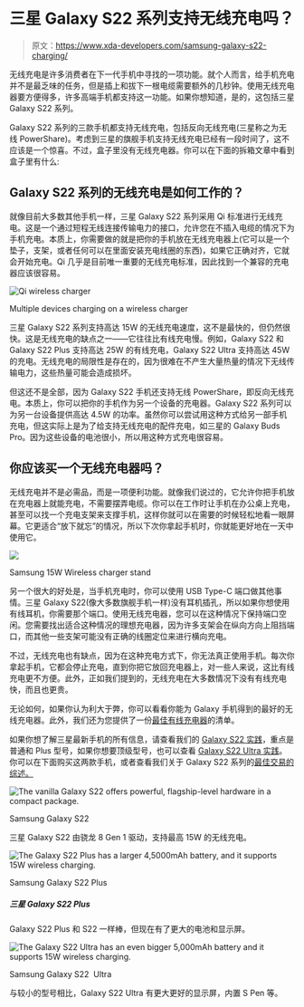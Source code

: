 # 三星 Galaxy S22 系列支持无线充电吗？

> 原文：<https://www.xda-developers.com/samsung-galaxy-s22-charging/>

无线充电是许多消费者在下一代手机中寻找的一项功能。就个人而言，给手机充电并不是最乏味的任务，但是插上和拔下一根电缆需要额外的几秒钟。使用无线充电器要方便得多，许多高端手机都支持这一功能。如果你想知道，是的，这包括三星 Galaxy S22 系列。

Galaxy S22 系列的三款手机都支持无线充电，包括反向无线充电(三星称之为无线 PowerShare)。考虑到三星的旗舰手机支持无线充电已经有一段时间了，这不应该是一个惊喜。不过，盒子里没有无线充电器。你可以在下面的拆箱文章中看到盒子里有什么:

## Galaxy S22 系列的无线充电是如何工作的？

就像目前大多数其他手机一样，三星 Galaxy S22 系列采用 Qi 标准进行无线充电。这是一个通过短程无线连接传输电力的接口，允许您在不插入电缆的情况下为手机充电。本质上，你需要做的就是把你的手机放在无线充电器上(它可以是一个垫子，支架，或者任何可以在里面安装充电线圈的东西)，如果它正确对齐，它就会开始充电。Qi 几乎是目前唯一重要的无线充电标准，因此找到一个兼容的充电器应该很容易。

 <picture>![Qi wireless charger](img/14b656937df04c9f28da52c3f45fd38f.png)</picture> 

Multiple devices charging on a wireless charger

三星 Galaxy S22 系列支持高达 15W 的无线充电速度，这不是最快的，但仍然很快。这是无线充电的缺点之一——它往往比有线充电慢。例如，Galaxy S22 和 Galaxy S22 Plus 支持高达 25W 的有线充电，Galaxy S22 Ultra 支持高达 45W 的充电。无线充电的局限性是存在的，因为很难在不产生大量热量的情况下无线传输电力，这些热量可能会造成损坏。

但这还不是全部，因为 Galaxy S22 手机还支持无线 PowerShare，即反向无线充电。本质上，你可以把你的手机作为另一个设备的充电器。Galaxy S22 系列可以为另一台设备提供高达 4.5W 的功率。虽然你可以尝试用这种方式给另一部手机充电，但这实际上是为了给支持无线充电的配件充电，如三星的 Galaxy Buds Pro。因为这些设备的电池很小，所以用这种方式充电很容易。

## 你应该买一个无线充电器吗？

无线充电并不是必需品，而是一项便利功能。就像我们说过的，它允许你把手机放在充电器上就能充电，不需要摆弄电缆。你可以在工作时让手机在办公桌上充电，甚至可以找一个充电支架来支撑手机，这样你就可以在需要的时候轻松地看一眼屏幕。它更适合“放下就忘”的情况，所以下次你拿起手机时，你就能更好地在一天中使用它。

 <picture>![](img/5160753c447b7001e3534913558e0435.png)</picture> 

Samsung 15W Wireless charger stand

另一个很大的好处是，当手机充电时，你可以使用 USB Type-C 端口做其他事情。三星 Galaxy S22(像大多数旗舰手机一样)没有耳机插孔，所以如果你想使用有线耳机，你需要那个端口。使用无线充电器，您可以在这种情况下保持端口空闲。您需要找出适合这种情况的理想充电器，因为许多支架会在纵向方向上阻挡端口，而其他一些支架可能没有正确的线圈定位来进行横向充电。

不过，无线充电也有缺点，因为在这种充电方式下，你无法真正使用手机。每次你拿起手机，它都会停止充电，直到你把它放回充电器上，对一些人来说，这比有线充电更不方便。此外，正如我们提到的，无线充电在大多数情况下没有有线充电快，而且也更贵。

无论如何，如果你认为利大于弊，你可以看看你能为 Galaxy 手机得到的最好的无线充电器。此外，我们还为您提供了一份[最佳有线充电器](https://www.xda-developers.com/best-samsung-galaxy-s22-chargers/)的清单。

如果你想了解三星最新手机的所有信息，请查看我们的 [Galaxy S22 实践](https://www.xda-developers.com/samsung-galaxy-s22-hands-on/)，重点是普通和 Plus 型号，如果你想要顶级型号，也可以查看 [Galaxy S22 Ultra 实践](https://www.xda-developers.com/samsung-galaxy-s22-ultra-hands-on/)。你可以在下面购买这两款手机，或者查看我们关于 Galaxy S22 系列的[最佳交易的综述。](https://www.xda-developers.com/best-samsung-galaxy-s22-deals/)

 <picture>![The vanilla Galaxy S22 offers powerful, flagship-level hardware in a compact package.](img/704caf448897c4cc21eb33ea04eececf.png)</picture> 

Samsung Galaxy S22

三星 Galaxy S22 由骁龙 8 Gen 1 驱动，支持最高 15W 的无线充电。

 <picture>![The Galaxy S22 Plus has a larger 4,5000mAh battery, and it supports 15W wireless charging.](img/2b6ba4ab9129d27fc50e575207b4dc61.png)</picture> 

Samsung Galaxy S22 Plus

##### 三星 Galaxy S22 Plus

Galaxy S22 Plus 和 S22 一样棒，但现在有了更大的电池和显示屏。

 <picture>![The Galaxy S22 Ultra has an even bigger 5,000mAh battery and it supports 15W wireless charging.](img/5fa0decfdccca6f3403821fdeed75792.png)</picture> 

Samsung Galaxy S22  Ultra

与较小的型号相比，Galaxy S22 Ultra 有更大更好的显示屏，内置 S Pen 等。